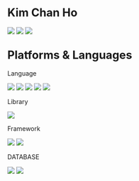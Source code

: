 <span style="font-size:25px">Kim Chan Ho</span>
----
<p align="left">
	<a href="">
		<img src="https://img.shields.io/badge/kcho1128@naver.com-6DB33F?style=flat&logo=gmail&logoColor=white"></a>
	<a href="">
		<img src="https://img.shields.io/badge/chgim1128@gmail.com-ff0000?style=flat&logo=gmail&logoColor=white"></a>
	<a href="https://github.com/chgim">
		<img src="https://img.shields.io/badge/chgim's github-%23121011.svg?style=flat&logo=github&logoColor=white"></a>
</p>

<span style="font-size:25px">Platforms & Languages</span>
---
<p>Language</p>
<p>
	<img src="https://img.shields.io/badge/html-ff7f00?style=flat&logo=html5&logoColor=white">
	<img src="https://img.shields.io/badge/css-0067a3?style=flat&logo=css3&logoColor=white">
	<img src="https://img.shields.io/badge/javascript-ffd400?style=flat&logo=javascript&logoColor=white">
	<img src="https://img.shields.io/badge/java-007396?style=flat&logo=java&logoColor=white">
	<img src="https://img.shields.io/badge/python-3776AB?style=flat&logo=python&logoColor=white">
</p>
<p>Library</p>
<p>
	<img src="https://img.shields.io/badge/react-50bcdf?style=flat&logo=react&logoColor=white">
	
</p>
<p>Framework</p>
<p>
	<img src="https://img.shields.io/badge/Spring Boot-6DB33F?style=flat&logo=Spring Boot&logoColor=white">
	<img src="https://img.shields.io/badge/django-092E20?style=flat&logo=django&logoColor=white">
</p>
<p>DATABASE</p>
<p>
	<img src="https://img.shields.io/badge/mysql-4479A1?style=flat&logo=mysql&logoColor=white">
	<img src="https://img.shields.io/badge/oracle-4479A1?style=flat&logo=oracle&logoColor=white">
</p>

